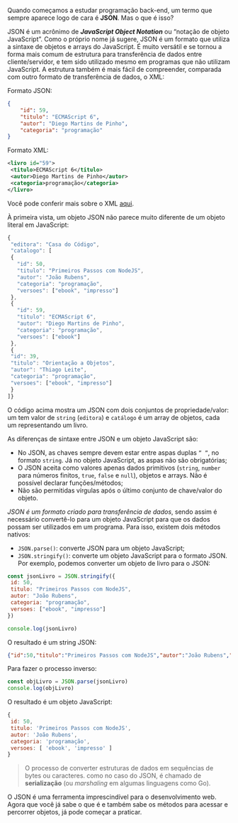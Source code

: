 Quando começamos a estudar programação back-end, um termo que sempre aparece logo de cara é **JSON**. Mas o que é isso?

JSON é um acrônimo de ***JavaScript Object Notation*** ou “notação de objeto JavaScript”. Como o próprio nome já sugere, JSON é um formato que utiliza a sintaxe de objetos e arrays do JavaScript. É muito versátil e se tornou a forma mais comum de estrutura para transferência de dados entre cliente/servidor, e tem sido utilizado mesmo em programas que não utilizam JavaScript. A estrutura também é mais fácil de compreender, comparada com outro formato de transferência de dados, o XML:

Formato JSON:

```json
{
    "id": 59,
    "titulo": "ECMAScript 6",
    "autor": "Diego Martins de Pinho",
    "categoria": "programação"
}
 ```

Formato XML:

```xml
<livro id="59">
 <titulo>ECMAScript 6</titulo>
 <autor>Diego Martins de Pinho</autor>
 <categoria>programação</categoria>
</livro>
```

Você pode conferir mais sobre o XML [aqui](https://developer.mozilla.org/en-US/docs/Web/XML/XML_introduction).

À primeira vista, um objeto JSON não parece muito diferente de um objeto literal em JavaScript:

```javascript
{
 "editora": "Casa do Código",
 "catalogo": [
 {
   "id": 50,
   "titulo": "Primeiros Passos com NodeJS",
   "autor": "João Rubens",
   "categoria": "programação",
   "versoes": ["ebook", "impresso"]
 },
 {
   "id": 59,
   "titulo": "ECMAScript 6",
   "autor": "Diego Martins de Pinho",
   "categoria": "programação",
   "versoes": ["ebook"]
 },
 {
 "id": 39,
 "titulo": "Orientação a Objetos",
 "autor": "Thiago Leite",
 "categoria": "programação",
 "versoes": ["ebook", "impresso"]
 }
]}
```

O código acima mostra um JSON com dois conjuntos de propriedade/valor: um tem valor de `string` (`editora`) e `catálogo` é um array de objetos, cada um representando um livro.

As diferenças de sintaxe entre JSON e um objeto JavaScript são:

* No JSON, as chaves sempre devem estar entre aspas duplas `” ”`, no formato `string`. Já no objeto JavaScript, as aspas não são obrigatórias;
* O JSON aceita como valores apenas dados primitivos (`string`, `number` para números finitos, `true`, `false` e `null`), objetos e arrays. Não é possível declarar funções/métodos;
* Não são permitidas vírgulas após o último conjunto de chave/valor do objeto.

*JSON é um formato criado para transferência de dados*, sendo assim é necessário convertê-lo para um objeto JavaScript para que os dados possam ser utilizados em um programa. Para isso, existem dois métodos nativos:

* `JSON.parse()`: converte JSON para um objeto JavaScript;
* `JSON.stringify()`: converte um objeto JavaScript para o formato JSON.
Por exemplo, podemos converter um objeto de livro para o JSON:

```javascript
const jsonLivro = JSON.stringify({
 id: 50,
 titulo: "Primeiros Passos com NodeJS",
 autor: "João Rubens",
 categoria: "programação",
 versoes: ["ebook", "impresso"]
})

console.log(jsonLivro)
```

O resultado é um string JSON:

```json
{"id":50,"titulo":"Primeiros Passos com NodeJS","autor":"João Rubens","categoria":"programação","versoes":["ebook","impresso"]}
```

Para fazer o processo inverso:

```javascript
const objLivro = JSON.parse(jsonLivro)
console.log(objLivro)
```

O resultado é um objeto JavaScript:

```javascript
{
 id: 50,
 titulo: 'Primeiros Passos com NodeJS',
 autor: 'João Rubens',
 categoria: 'programação',
 versoes: [ 'ebook', 'impresso' ]
}
```

> O processo de converter estruturas de dados em sequências de bytes ou caracteres. como no caso do JSON, é chamado de **serialização** (ou *marshaling* em algumas linguagens como Go).

O JSON é uma ferramenta imprescindível para o desenvolvimento web. Agora que você já sabe o que é e também sabe os métodos para acessar e percorrer objetos, já pode começar a praticar.